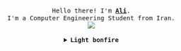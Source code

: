 <p align="center">
  <br>
  <samp>
    Hello there! I'm <b><a rel="nofollow" target="_blank" href="https://github.com/AliNouri02">Ali</a></b>.
    <br>I'm a Computer Engineering Student from Iran.<br>

</samp>

  <img src="https://i.pinimg.com/originals/e0/40/1f/e0401fd3406995f0cb88a7736320fedb.gif" width="200"/>

</p>


<details align="center">

<summary> <b> <samp> Light bonfire </samp></b></summary>
<samp>
 <b><h2 style="color: #fc6203">B O N F I R E &nbsp; L I G H T !</h2> </b>

<img src="https://raw.githubusercontent.com/TanZng/TanZng/master/assets/bonefire.gif" width="200"/>

Current Project: <a href="https://github.com/AliNouri02/chat-pdf">Brainy PDF.</a>

<p align="center">

</p> 


</samp>
</details>

<!--
**AliNouri02/AliNouri02** is a ✨ _special_ ✨ repository because its `README.md` (this file) appears on your GitHub profile.

Here are some ideas to get you started:

- 🔭 I’m currently working on ...
- 🌱 I’m currently learning ...
- 👯 I’m looking to collaborate on ...
- 🤔 I’m looking for help with ...
- 💬 Ask me about ...
- 📫 How to reach me: ...
- 😄 Pronouns: ...
- ⚡ Fun fact: ...
-->
